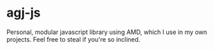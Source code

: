 agj-js
======

Personal, modular javascript library using AMD, which I use in my own projects. Feel free to steal if you're so inclined.
